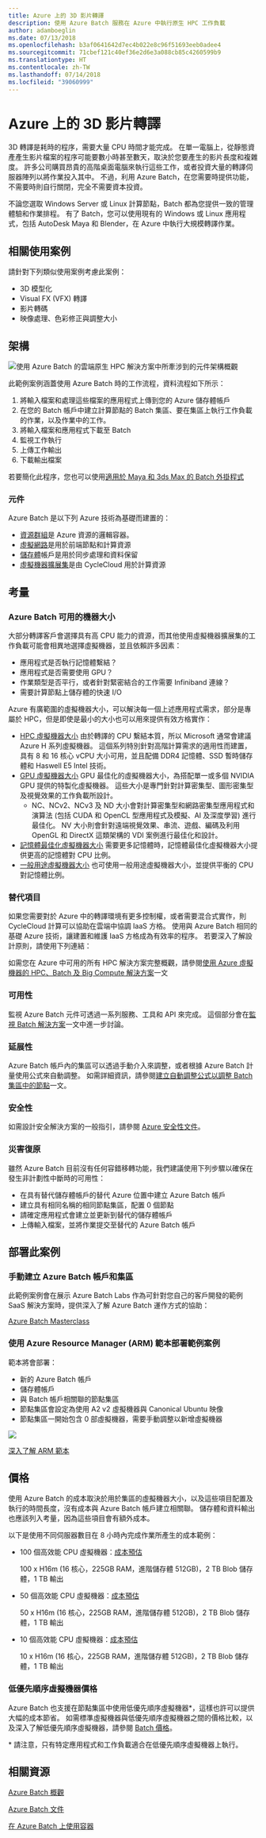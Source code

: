 ```yaml
---
title: Azure 上的 3D 影片轉譯
description: 使用 Azure Batch 服務在 Azure 中執行原生 HPC 工作負載
author: adamboeglin
ms.date: 07/13/2018
ms.openlocfilehash: b3af0641642d7ec4b022e8c96f51693eeb0adee4
ms.sourcegitcommit: 71cbef121c40ef36e2d6e3a088cb85c4260599b9
ms.translationtype: HT
ms.contentlocale: zh-TW
ms.lasthandoff: 07/14/2018
ms.locfileid: "39060999"
---
```

# <a name="3d-video-rendering-on-azure"></a>Azure 上的 3D 影片轉譯

3D 轉譯是耗時的程序，需要大量 CPU 時間才能完成。  在單一電腦上，從靜態資產產生影片檔案的程序可能要數小時甚至數天，取決於您要產生的影片長度和複雜度。  許多公司購買昂貴的高階桌面電腦來執行這些工作，或者投資大量的轉譯伺服器陣列以將作業投入其中。  不過，利用 Azure Batch，在您需要時提供功能，不需要時則自行關閉，完全不需要資本投資。

不論您選取 Windows Server 或 Linux 計算節點，Batch 都為您提供一致的管理體驗和作業排程。 有了 Batch，您可以使用現有的 Windows 或 Linux 應用程式，包括 AutoDesk Maya 和 Blender，在 Azure 中執行大規模轉譯作業。

## <a name="related-use-cases"></a>相關使用案例

請針對下列類似使用案例考慮此案例：

* 3D 模型化
* Visual FX (VFX) 轉譯
* 影片轉碼
* 映像處理、色彩修正與調整大小

## <a name="architecture"></a>架構

![使用 Azure Batch 的雲端原生 HPC 解決方案中所牽涉到的元件架構概觀][architecture]

此範例案例涵蓋使用 Azure Batch 時的工作流程，資料流程如下所示：

1. 將輸入檔案和處理這些檔案的應用程式上傳到您的 Azure 儲存體帳戶
2. 在您的 Batch 帳戶中建立計算節點的 Batch 集區、要在集區上執行工作負載的作業，以及作業中的工作。
3. 將輸入檔案和應用程式下載至 Batch
4. 監視工作執行
5. 上傳工作輸出
6. 下載輸出檔案

若要簡化此程序，您也可以使用[適用於 Maya 和 3ds Max 的 Batch 外掛程式][batch-plugins]

### <a name="components"></a>元件

Azure Batch 是以下列 Azure 技術為基礎而建置的：

* [資源群組][resource-groups]是 Azure 資源的邏輯容器。
* [虛擬網路][vnet]是用於前端節點和計算資源
* [儲存體][storage]帳戶是用於同步處理和資料保留
* [虛擬機器擴展集][vmss]是由 CycleCloud 用於計算資源

## <a name="considerations"></a>考量

### <a name="machine-sizes-available-for-azure-batch"></a>Azure Batch 可用的機器大小
大部分轉譯客戶會選擇具有高 CPU 能力的資源，而其他使用虛擬機器擴展集的工作負載可能會相異地選擇虛擬機器，並且依賴許多因素：
  - 應用程式是否執行記憶體繫結？
  - 應用程式是否需要使用 GPU？ 
  - 作業類型是否平行，或者針對緊密結合的工作需要 Infiniband 連線？
  - 需要計算節點上儲存體的快速 I/O

Azure 有廣範圍的虛擬機器大小，可以解決每一個上述應用程式需求，部分是專屬於 HPC，但是即使是最小的大小也可以用來提供有效方格實作：

  - [HPC 虛擬機器大小][compute-hpc] 由於轉譯的 CPU 繫結本質，所以 Microsoft 通常會建議 Azure H 系列虛擬機器。  這個系列特別針對高階計算需求的適用性而建置，具有 8 和 16 核心 vCPU 大小可用，並且配備 DDR4 記憶體、SSD 暫時儲存體和 Haswell E5 Intel 技術。
  - [GPU 虛擬機器大小][compute-gpu] GPU 最佳化的虛擬機器大小，為搭配單一或多個 NVIDIA GPU 提供的特製化虛擬機器。 這些大小是專門針對計算密集型、圖形密集型及視覺效果的工作負載所設計。
    - NC、NCv2、NCv3 及 ND 大小會對計算密集型和網路密集型應用程式和演算法 (包括 CUDA 和 OpenCL 型應用程式及模擬、AI 及深度學習) 進行最佳化。 NV 大小則會針對遠端視覺效果、串流、遊戲、編碼及利用 OpenGL 和 DirectX 這類架構的 VDI 案例進行最佳化和設計。
  - [記憶體最佳化虛擬機器大小][compute-memory] 需要更多記憶體時，記憶體最佳化虛擬機器大小提供更高的記憶體對 CPU 比例。
  - [一般用途虛擬機器大小][compute-general] 也可使用一般用途虛擬機器大小，並提供平衡的 CPU 對記憶體比例。

### <a name="alternatives"></a>替代項目

如果您需要對於 Azure 中的轉譯環境有更多控制權，或者需要混合式實作，則 CycleCloud 計算可以協助在雲端中協調 IaaS 方格。 使用與 Azure Batch 相同的基礎 Azure 技術，讓建置和維護 IaaS 方格成為有效率的程序。 若要深入了解設計原則，請使用下列連結：

如需您在 Azure 中可用的所有 HPC 解決方案完整概觀，請參閱[使用 Azure 虛擬機器的 HPC、Batch 及 Big Compute 解決方案][hpc-alt-solutions]一文

### <a name="availability"></a>可用性

監視 Azure Batch 元件可透過一系列服務、工具和 API 來完成。 這個部分會在[監視 Batch 解決方案][batch-monitor]一文中進一步討論。

### <a name="scalability"></a>延展性

Azure Batch 帳戶內的集區可以透過手動介入來調整，或者根據 Azure Batch 計量使用公式來自動調整。 如需詳細資訊，請參閱[建立自動調整公式以調整 Batch 集區中的節點][batch-scaling]一文。

### <a name="security"></a>安全性

如需設計安全解決方案的一般指引，請參閱 [Azure 安全性文件][security]。

### <a name="resiliency"></a>災害復原

雖然 Azure Batch 目前沒有任何容錯移轉功能，我們建議使用下列步驟以確保在發生非計劃性中斷時的可用性：

* 在具有替代儲存體帳戶的替代 Azure 位置中建立 Azure Batch 帳戶
* 建立具有相同名稱的相同節點集區，配置 0 個節點
* 請確定應用程式會建立並更新到替代的儲存體帳戶
* 上傳輸入檔案，並將作業提交至替代的 Azure Batch 帳戶

## <a name="deploy-this-scenario"></a>部署此案例

### <a name="creating-an-azure-batch-account-and-pools-manually"></a>手動建立 Azure Batch 帳戶和集區

此範例案例會在展示 Azure Batch Labs 作為可針對您自己的客戶開發的範例 SaaS 解決方案時，提供深入了解 Azure Batch 運作方式的協助：

[Azure Batch Masterclass][batch-labs-masterclass]

### <a name="deploying-the-sample-scenario-using-an-azure-resource-manager-arm-template"></a>使用 Azure Resource Manager (ARM) 範本部署範例案例

範本將會部署：
  - 新的 Azure Batch 帳戶
  - 儲存體帳戶
  - 與 Batch 帳戶相關聯的節點集區
  - 節點集區會設定為使用 A2 v2 虛擬機器與 Canonical Ubuntu 映像
  - 節點集區一開始包含 0 部虛擬機器，需要手動調整以新增虛擬機器

<a href="https://portal.azure.com/#create/Microsoft.Template/uri/https%3A%2F%2Fraw.githubusercontent.com%2Fmspnp%2Fsolution-architectures%2Fmaster%2Fhpc%2Fbatchcreatewithpools.json" target="_blank">
    <img src="http://azuredeploy.net/deploybutton.png"/>
</a>

[深入了解 ARM 範本][azure-arm-templates]

## <a name="pricing"></a>價格

使用 Azure Batch 的成本取決於用於集區的虛擬機器大小，以及這些項目配置及執行的時間長度，沒有成本與 Azure Batch 帳戶建立相關聯。 儲存體和資料輸出也應該列入考量，因為這些項目會有額外成本。

以下是使用不同伺服器數目在 8 小時內完成作業所產生的成本範例：


- 100 個高效能 CPU 虛擬機器：[成本預估][hpc-est-high]

  100 x H16m (16 核心，225GB RAM，進階儲存體 512GB)，2 TB Blob 儲存體，1 TB 輸出

- 50 個高效能 CPU 虛擬機器：[成本預估][hpc-est-med]

  50 x H16m (16 核心，225GB RAM，進階儲存體 512GB)，2 TB Blob 儲存體，1 TB 輸出

- 10 個高效能 CPU 虛擬機器：[成本預估][hpc-est-low]
  
  10 x H16m (16 核心，225GB RAM，進階儲存體 512GB)，2 TB Blob 儲存體，1 TB 輸出

### <a name="low-priority-vm-pricing"></a>低優先順序虛擬機器價格

Azure Batch 也支援在節點集區中使用低優先順序虛擬機器*，這樣也許可以提供大幅的成本節省。 如需標準虛擬機器與低優先順序虛擬機器之間的價格比較，以及深入了解低優先順序虛擬機器，請參閱 [Batch 價格][batch-pricing]。

\* 請注意，只有特定應用程式和工作負載適合在低優先順序虛擬機器上執行。

## <a name="related-resources"></a>相關資源

[Azure Batch 概觀][batch-overview]

[Azure Batch 文件][batch-doc]

[在 Azure Batch 上使用容器][batch-containers]

<!-- links -->
[architecture]: ./media/native-hpc-ref-arch.png
[resource-groups]: /azure/azure-resource-manager/resource-group-overview
[security]: /azure/security/
[resiliency]: /azure/architecture/resiliency/
[scalability]: /azure/architecture/checklist/scalability
[vmss]: /azure/virtual-machine-scale-sets/overview
[vnet]: /azure/virtual-network/virtual-networks-overview
[storage]: https://azure.microsoft.com/services/storage/
[batch]: https://azure.microsoft.com/services/batch/
[batch-arch]: https://azure.microsoft.com/solutions/architecture/big-compute-with-azure-batch/
[compute-hpc]: /azure/virtual-machines/windows/sizes-hpc
[compute-gpu]: /azure/virtual-machines/windows/sizes-gpu
[compute-compute]: /azure/virtual-machines/windows/sizes-compute
[compute-memory]: /azure/virtual-machines/windows/sizes-memory
[compute-general]: /azure/virtual-machines/windows/sizes-general
[compute-storage]: /azure/virtual-machines/windows/sizes-storage
[compute-acu]: /azure/virtual-machines/windows/acu
[compute=benchmark]: /azure/virtual-machines/windows/compute-benchmark-scores
[hpc-est-high]: https://azure.com/e/9ac25baf44ef49c3a6b156935ee9544c
[hpc-est-med]: https://azure.com/e/0286f1d6f6784310af4dcda5aec8c893
[hpc-est-low]: https://azure.com/e/e39afab4e71949f9bbabed99b428ba4a
[batch-labs-masterclass]: https://github.com/azurebigcompute/BigComputeLabs/tree/master/Azure%20Batch%20Masterclass%20Labs
[batch-scaling]: /azure/batch/batch-automatic-scaling
[hpc-alt-solutions]: /azure/virtual-machines/linux/high-performance-computing?toc=%2fazure%2fbatch%2ftoc.json
[batch-monitor]: /azure/batch/monitoring-overview
[batch-pricing]: https://azure.microsoft.com/en-gb/pricing/details/batch/
[batch-doc]: /azure/batch/
[batch-overview]: https://azure.microsoft.com/services/batch/
[batch-containers]: https://github.com/Azure/batch-shipyard
[azure-arm-templates]: /azure/azure-resource-manager/resource-group-overview#template-deployment
[batch-plugins]: /azure/batch/batch-rendering-service#options-for-submitting-a-render-job